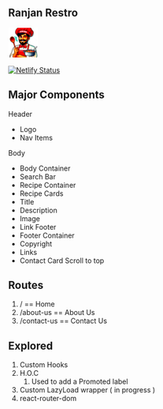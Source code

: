 ## Ranjan Restro

<img src="./src/components/assets/ranjan-restro.png" width="60" />

[![Netlify Status](https://api.netlify.com/api/v1/badges/b4d7eab7-c74b-4bb6-a5ee-a166d11fb4f6/deploy-status)](https://app.netlify.com/sites/ranjan-restro/deploys)


## Major Components
Header

- Logo
- Nav Items

Body

- Body Container
- Search Bar
- Recipe Container
- Recipe Cards
- Title
- Description
- Image
- Link
Footer
- Footer Container
- Copyright
- Links
- Contact Card
Scroll to top



## Routes

1. / == Home
2. /about-us == About Us
3. /contact-us == Contact Us

## Explored

1. Custom Hooks
2. H.O.C
	1. Used to add a Promoted label
3. Custom LazyLoad wrapper ( in progress )
4. react-router-dom